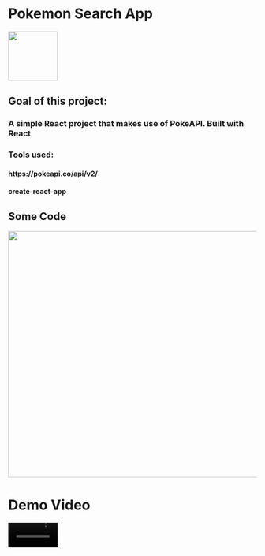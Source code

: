 <h1>Pokemon Search App</h1>
<img src="https://user-images.githubusercontent.com/76102425/168288947-f607b432-1b7f-469f-8b73-d956a4b24518.png" style="width:100px;heigth:200px;"></img>

<h2>Goal of this project:</h2>
<h3>A simple React project that makes use of PokeAPI. Built with React </h2>
  
<h3> Tools used:</h3>
     <h4>https://pokeapi.co/api/v2/</h4>
       <h4>create-react-app</h4>

<h2>Some Code</h2>
<img src="https://user-images.githubusercontent.com/76102425/168412034-b66bea15-7e7c-4460-8d04-cd378f9fcbc9.png" style="width:900px;height:500px;">


<h1>Demo Video</h1>
<video  src="https://user-images.githubusercontent.com/76102425/168412249-37d8592f-61df-405d-ac29-712930785789.mp4" style="width:100px;heigth:120px;" />




